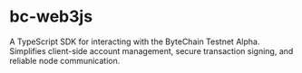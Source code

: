 # bc-web3js
A TypeScript SDK for interacting with the ByteChain Testnet Alpha. Simplifies client-side account management, secure transaction signing, and reliable node communication.
